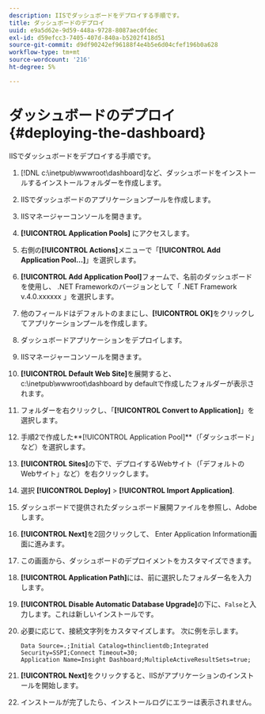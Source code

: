 ```yaml
---
description: IISでダッシュボードをデプロイする手順です。
title: ダッシュボードのデプロイ
uuid: e9a5d62e-9d59-448a-9728-8087aec0fdec
exl-id: d59efcc3-7405-407d-840a-b5202f418d51
source-git-commit: d9df90242ef96188f4e4b5e6d04cfef196b0a628
workflow-type: tm+mt
source-wordcount: '216'
ht-degree: 5%

---
```


# ダッシュボードのデプロイ{#deploying-the-dashboard}

IISでダッシュボードをデプロイする手順です。

1. [!DNL c:\inetpub\wwwroot\dashboard]など、ダッシュボードをインストールするインストールフォルダーを作成します。
1. IISでダッシュボードのアプリケーションプールを作成します。
1. IISマネージャーコンソールを開きます。
1. **[!UICONTROL Application Pools]** にアクセスします。
1. 右側の&#x200B;**[!UICONTROL Actions]**&#x200B;メニューで「**[!UICONTROL Add Application Pool…]**」を選択します。
1. **[!UICONTROL Add Application Pool]**&#x200B;フォームで、名前のダッシュボードを使用し、 .NET Frameworkのバージョンとして「 .NET Framework v.4.0.xxxxxx 」を選択します。
1. 他のフィールドはデフォルトのままにし、**[!UICONTROL OK]**&#x200B;をクリックしてアプリケーションプールを作成します。
1. ダッシュボードアプリケーションをデプロイします。
1. IISマネージャーコンソールを開きます。
1. **[!UICONTROL Default Web Site]**&#x200B;を展開すると、c:\inetpub\wwwroot\dashboard by defaultで作成したフォルダーが表示されます。
1. フォルダーを右クリックし、「**[!UICONTROL Convert to Application]**」を選択します。
1. 手順2で作成した**[!UICONTROL Application Pool]**（「ダッシュボード」など）を選択します。
1. **[!UICONTROL Sites]**&#x200B;の下で、デプロイするWebサイト（「デフォルトのWebサイト」など）を右クリックします。
1. 選択 **[!UICONTROL Deploy]** > **[!UICONTROL Import Application]**.
1. ダッシュボードで提供されたダッシュボード展開ファイルを参照し、Adobeします。
1. **[!UICONTROL Next]**&#x200B;を2回クリックして、 Enter Application Information画面に進みます。
1. この画面から、ダッシュボードのデプロイメントをカスタマイズできます。
1. **[!UICONTROL Application Path]**&#x200B;には、前に選択したフォルダー名を入力します。
1. **[!UICONTROL Disable Automatic Database Upgrade]**&#x200B;の下に、`False`と入力します。これは新しいインストールです。
1. 必要に応じて、接続文字列をカスタマイズします。 次に例を示します。

   ```
   Data Source=.;Initial Catalog=thinclientdb;Integrated Security=SSPI;Connect Timeout=30; 
   Application Name=Insight Dashboard;MultipleActiveResultSets=true;
   ```

1. **[!UICONTROL Next]**&#x200B;をクリックすると、IISがアプリケーションのインストールを開始します。
1. インストールが完了したら、インストールログにエラーは表示されません。
